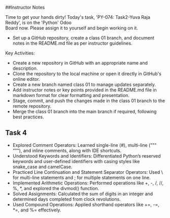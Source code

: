 ##Instructor Notes

Time to get your hands dirty!
Today's task, 'PY-074: Task2-Yuva Raja Reddy', is on the 'Python' Odoo  
Board now.
Please assign it to yourself and begin working on it.


- Set up a GitHub repository, create a class 01 branch, and document notes
in the README.md file as per instructor guidelines.

Key Activities:

- Create a new repository in GitHub with an appropriate name and
description.
- Clone the repository to the local machine or open it directly in GitHub's
online editor.
- Create a new branch named class 01 to manage updates separately.
- Add instructor notes or key points provided in the README.md file in
markdown format for clear formatting and presentation.
- Stage, commit, and push the changes made in the class 01 branch to the
remote repository.
- Merge the class 01 branch into the main branch if required, following
best practices.

## Task 4

-	Explored Comment Operators: Learned single-line (#), multi-line (""" """), and inline comments, along with IDE shortcuts.
-	Understood Keywords and Identifiers: Differentiated Python’s reserved keywords and user-defined identifiers with casing styles like snake_case and camelCase.
-	Practiced Line Continuation and Statement Separator Operators: Used \ for multi-line statements and ; for multiple statements on one line.
-	Implemented Arithmetic Operations: Performed operations like +, -, /, //, %, *, and explored the divmod() function.
-	Solved Assignments: Calculated the sum of digits in an integer and determined days completed from clock revolutions.
-	Used Compound Operations: Applied shorthand operators like +=, -=, *=, and %= effectively.